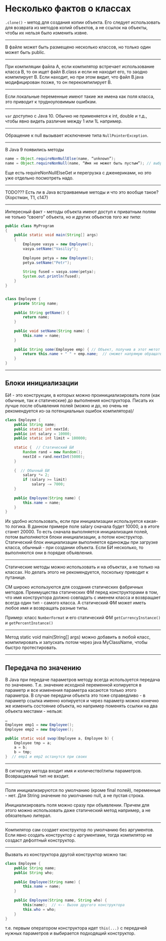 # Несколько фактов о классах

`.clone()` - метод для создания копии объекта. Его следует использовать для возврата из методов копий объектов, а не ссылок на объекты, чтобы их нельзя было изменить извне.

---

В файле может быть размещено несколько классов, но только один может быть public.

---

При компиляции файла А, если компилятор встречает использование класса В, то он ищет файл B.class и если не находит его, то заодно компилирует В. Если находит, но при этом видит, что файл B.java модифицирован позже, то он перекомпилирует В.

---

Если локальные переменные имеют такие же имена как поля класса, это приводит к трудноуловимым ошибкам.

---

`var` доступно с Java 10. Обычно не применяется к int, double и т.д., чтобы явно видеть различие между 1 или 1L например.

---

Обращение к null вызывает исключение типа `NullPointerException`.

---

В Java 9 появились методы

```java
name = Object.requireNonNullElse(name, “unknown”);
name = Object.requireNonNull(name, “Имя не может быть пустым”); // выбросит NullPointerException, если name == null
```

Еще есть requireNonNullElseGet и перегрузка с дженериками, но это уже отдельно посмотреть надо.

---

TODO??? Есть ли в Java встраиваемые методы и что это вообще такое? (Хорстман, Т1, с147)

---

Интересный факт - методы объекта имеют доступ к приватным полям не только “своего” объекта, но и других объектов *того же типа*:

```java
public class MyProgram
{
    public static void main(String[] args)
    {
        Employee vasya = new Employee();
        vasya.setName("Vasiliy");
        
        Employee petya = new Employee();
        petya.setName("Petr");
        
        String fused = vasya.some(petya);
        System.out.println(fused);
    }
}


class Employee {
    private String name;
    
    public String getName() {
        return name;
    }
    
    public void setName(String name) {
        this.name = name;
    }
    
    public String some(Employee emp) { // Объект, получив в этот метот агрумент такого же типа,
        return this.name + " " + emp.name;  // сможет напрямую обращаться к приватному полю
    }
}

```

---

## Блоки инициализации

БИ - это конструкции, в которых можно проинициализировать поля (как обычные, так и статические) до выполнения конструктора. Писать их лучше после объявления полей (можно и до, но очень не рекомендуется из-за потенциальных ошибок компилятора)/

```java
class Employee {
    public String name;
    public static int nextId;
    public int salary = 10000;
    public static int limit = 100000;
    
    static {  // Статический БИ
        Random rand = new Random();
        nextId = rand.nextInt(5000);
    }
    
    {  // Обычный БИ
        salary *= 2;
        if (salary >= limit)
            salary -= 7000;
    }
    
    public Employee(String name) {
        this.name = name;
    }
}

```

Их удобно использовать, если при инициализации используется какая-то логика. В данном примере поле salary сначала будет 10000, а в итоге станет 20000. То есть сначала выполняется инициализация полей, потом выполняются блоки инициализации, а потом конструктор. Статический блок инициализации выполняется единожды при загрузке класса, обычный - при создании объекта. Если БИ несколько, то выполняются они в порядке объявления.

---

Статические методы можно использовать и на объектах, а не только на классах. Но делать этого не рекомендуется, поскольку приводит к путанице.

СМ широко используются для создания статических фабричных методов. Преимущества статических ФМ перед конструкторами в том, что имя конструктора должно совпадать с именем класса и возвращает всегда один тип - самого класса. А статический ФМ может иметь любое имя и возвращать разные типы.

Пример: класс `NumberFormat` и его статический ФМ `getCurrencyInstance()` и `getPercentInstance()`

---

Метод static void main(String[] args) можно добавить в любой класс, компилировать и запускать потом через java MyClassName, чтобы быстро протестировать.

---

## Передача по значению

В Java при передаче параметров методу всегда используется передача по значению. Т.е. значение исходной переменной копируется в параметр и все изменения параметра касаются только этого параметра. В случае передачи объекта это тоже справедливо - в параметр ссылка именно копируется и через параметр можно конечно же изменить состояние объекта, но например поменять ссылки на два объекта местами - нельзя:

```java
…
Employee emp1 = new Employee();
Employee emp2 = new Employee();

public static void swap(Employee a, Employee b) {
    Employee tmp = a;
    a = b;
    b = tmp;
}  // emp1 и emp2 останутся при своих
```

---

В сигнатуру метода входит имя и количество\типы параметров. Возвращаемый тип не входит.

---

Поля инициализируются по умолчанию (кроме final полей), переменные - нет. Для String значение по умолчанию null, а не пустая строка.

Инициализировать поля можно сразу при объявлении. Причем для этого можно использовать даже статический метод например, а не обязательно литерал.

---

Компилятор сам создает конструктор по умолчанию без аргументов. Если явно создать конструктор с аргументами, тогда компилятор не создаст дефолтный конструктор.

---

Вызвать из конструктора другой конструктор можно так:

```java
class Employee {
    public String name;
    public String who;
    
    public Employee(String name) {
        this.name = name;
    }
    
    public Employee(String name, String who) {
        this(name);  // <-- Вызов другого конструктора
        this.who = who;
    }
}
```

т.е. первым оператором конструктора идет `this(...)` с передачей нужных параметров и выбирается подходящий конструктор.

